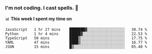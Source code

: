 ### I'm not coding. I cast spells. 🎩

📊 **This week I spent my time on**
<!--START_SECTION:waka-->
```text
JavaScript   1 hr 27 mins    ███████▓░░░░░░░░░░░░░░░░░   30.74 % 
Python       1 hr 4 mins     █████▓░░░░░░░░░░░░░░░░░░░   22.53 % 
TypeScript   50 mins         ████▒░░░░░░░░░░░░░░░░░░░░   17.75 % 
YAML         47 mins         ████▒░░░░░░░░░░░░░░░░░░░░   16.77 % 
JSON         15 mins         █▒░░░░░░░░░░░░░░░░░░░░░░░   05.40 % 
```
<!--END_SECTION:waka-->
